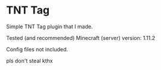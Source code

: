 # TNT Tag

Simple TNT Tag plugin that I made.

Tested (and recommended) Minecraft (server) version: 1.11.2

Config files not included.

pls don't steal kthx
